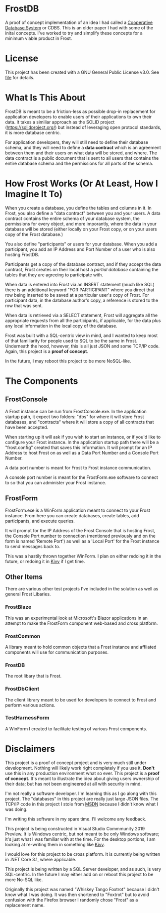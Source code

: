 # FrostDB
A proof of concept implementation of an idea I had called a [Cooperative Database System](https://github.com/dynamoRando/CooperativeDatabaseSystems) or CDBS. This is an older paper I had with some of the inital concepts. I've worked to try and simplify these concepts for a minimum viable product in Frost.

# License
This project has been created with a GNU General Public License v3.0. See [file](https://github.com/dynamoRando/FrostDB/blob/master/LICENSE) for details.

# What Is This About
FrostDB is meant to be a friction-less as possible drop-in replacement for application developers to enable users of their applications to own their data. It takes a similiar approach as the SOLID project (https://solidproject.org/) but instead of leveraging open protocol standards, it is more database centric.

For application developers, they will still need to define their database schema, and they will need to define a **data contract** which is an agreement between them and their users on what data will be stored, and where. The data contract is a public document that is sent to all users that contains the entire database schema and the permissions for all parts of the schema.

# How Frost Works (Or At Least, How I Imagine It To)
When you create a database, you define the tables and columns in it. In Frost, you also define a "data contract" between you and your users. A data contract contains the entire schema of your database system, the permissions for every object, and more imporantly, where the data in your database will be stored (either locally on your Frost copy, or on your users copy of the Frost database.)

You also define "participants" or users for your database. When you add a participant, you add an IP Address and Port Number of a user who is also hosting FrostDB.

Participants get a copy of the database contract, and if they accept the data contract, Frost creates on their local host a *partial database* containing the tables that they are agreeing to participate with. 

When data is entered into Frost via an INSERT statement (much like SQL) there is an additional keyword "FOR PARTICIPANT" where you direct that row being inserted to be saved at a particular user's copy of Frost. For participant data, in the database author's copy, a reference is stored to the row that was sent.

When data is retrieved via a SELECT statement, Frost will aggregate all the appropriate requests from all the participants, if applicable, for the data plus any local information in the local copy of the database. 

Frost was built with a SQL-centric view in mind, and I wanted to keep most of that familiarity for people used to SQL to be the same in Frost. Underneath the hood, however, this is all just JSON and some TCP/IP code. Again, this project is a **proof of concept**.

In the future, I may reboot this project to be more NoSQL-like.

# The Components
## FrostConsole
A Frost instance can be run from FrostConsole.exe. In the application startup path, it expect two folders: "dbs" for where it will store Frost databases, and "contracts" where it will store a copy of all contracts that have been accepted.

When starting up it will ask if you wish to start an instance, or if you'd like to configure your Frost instance. In the application startup path there will be a "frost.config" created that saves this information. It will prompt for an IP Address to host Frost on as well as a Data Port Number and a Console Port Number.

A data port number is meant for Frost to Frost instance communication.

A console port number is meant for the FrostForm.exe software to connect to so that you can administer your Frost instance.

## FrostForm
FrostForm.exe is a WinForm application meant to connect to your Frost instance. From here you can create databases, create tables, add participants, and execute queries.

It will prompt for the IP Address of the Frost Console that is hosting Frost, the Console Port number to connection (mentioned previously and on the form is named 'Remote Port') as well as a 'Local Port' for the Frost instance to send messages back to.

This was a hastily thrown together WinForm. I plan on either redoing it in the future, or redoing it in [Kivy](https://kivy.org/#home) if I get time.

## Other Items
There are various other test projects I've included in the solution as well as general Frost Libaries.

### FrostBlaze
This was an experimental look at Microsoft's Blazor applications in an attempt to make the FrostForm component web-based and cross platform.

### FrostCommon
A library meant to hold common objects that a Frost instance and affliated components will use for communication purposes.

### FrostDB
The root libary that is Frost.

### FrostDbClient
The client library meant to be used for developers to connect to Frost and perform various actions.

### TestHarnessForm
A WinForm I created to facilitate testing of various Frost components.

# Disclaimers
This project is a proof of concept project and is very much still under development. Nothing will likely work right completely if you use it. **Don't** use this in any production environment what so ever. This project is a **proof of concept.** It's meant to illustrate the idea about giving users ownership of their data; but has not been engineered at all with security in mind.

I'm not really a software developer. I'm learning this as I go along with this project. The "databases" in this project are really just large JSON files. The TCP/IP code in this project I stole from [MSDN](https://docs.microsoft.com/en-us/dotnet/framework/network-programming/asynchronous-server-socket-example) because I didn't know what I was doing.

I'm writing this software in my spare time. I'll welcome any feedback.

This project is being constructed in Visual Studio Commmunity 2019 Preview. It is Windows centric, but not meant to be only Windows software; it's just what I was familiar with at the time. For the desktop portions, I am looking at re-writing them in something like [Kivy](https://kivy.org/#home). 

I would love for this project to be cross platform. It is currently being written in .NET Core 3.1, where applicable.

This project is being written by a SQL Server developer, and as such, is very SQL-centric. In the future I may either add on or reboot this project to be more No-SQL like.

Originally this project was named "Whiskey Tango Foxtrot" because I didn't know what I was doing. It was then shortened to "Foxtrot" but to avoid confusion with the Firefox browser I randomly chose "Frost" as a replacement name.
